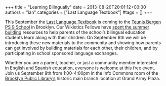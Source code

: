 +++
title = "Learning Bilingually"
date = 2013-08-20T20:01:12+00:00
authors = "ian"
categories = ["Last Language Textbook"]
#tags = []
+++

This September the [Last Language Textbook](https://web.archive.org/web/20160325183739/http://thelastlanguagetextbook.org/) is coming to the [Teunis Bergen PS 9 School](https://www.ps9brooklyn.org/) in Brooklyn. Our Wikiotics Fellows have [spent the summer building](/blog/2013/06/building-for-the-world/) resources to help parents of the school’s bilingual education students learn along with their children. On September 8th we will be introducing these new materials to the community and showing how parents can get involved by building materials for each other, their children, and by participating in school sponsored language exchanges.

Whether you are a parent, teacher, or just a community member interested in English and Spanish education, everyone is welcome at this free event. Join us September 8th from 1:00-4:00pm in the Info Commons room of the [Brooklyn Public Library’s](https://brooklynpubliclibrary.org/) historic main branch location at Grand Army Plaza.
